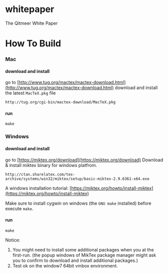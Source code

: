 # whitepaper
The Qitmeer White Paper

# How To Build

### Mac

#### download and install

go to [http://www.tug.org/mactex/mactex-download.html](http://www.tug.org/mactex/mactex-download.html) download and install the latest `MacTeX.pkg` file

```
http://tug.org/cgi-bin/mactex-download/MacTeX.pkg
```

#### run 

```
make
```

### Windows

#### download and install

go to [https://miktex.org/download](https://miktex.org/download)
Download & install miktex binary for windows platfrom. 
```
http://ctan.sharelatex.com/tex-archive/systems/win32/miktex/setup/basic-miktex-2.9.6361-x64.exe
```
A windows installation tutorial:  [https://miktex.org/howto/install-miktex](https://miktex.org/howto/install-miktex)

Make sure to install cygwin on windows (the `GNU make` installed) before execute `make`.

#### run 
```
make
```
Notice: 
1. You might need to install some additional packages when you at the first-run. (the popup windows of MikTex package manager might ask you to confirm to download and install additional packages.)
2. Test ok on the window7 64bit vmbox environment.





